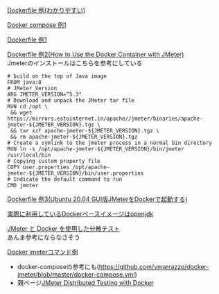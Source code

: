 [Dockerfile 例(わかりやすい)](http://www.testautomationguru.com/jmeter-distributed-load-testing-using-docker/)  

[Docker compose 例1](https://github.com/pedrocesar-ti/distributed-jmeter-docker/blob/master/local/docker-compose.yml)

[Dockerfile 例1](https://github.com/pedrocesar-ti/distributed-jmeter-docker/blob/master/Dockerfile)

[Dockerfile 例2(How to Use the Docker Container with JMeter)](https://medium.com/@vinodkrane/how-to-use-the-docker-container-with-jmeter-5dbf47aaa26d)  
Jmeterのインストールはこちらを参考にしている

```
# build on the top of Java image
FROM java:8
# JMeter Version
ARG JMETER_VERSION=”5.3"
# Download and unpack the JMeter tar file
RUN cd /opt \
 && wget https://mirrors.estointernet.in/apache//jmeter/binaries/apache-jmeter-${JMETER_VERSION}.tgz \
 && tar xzf apache-jmeter-${JMETER_VERSION}.tgz \
 && rm apache-jmeter-${JMETER_VERSION}.tgz
# Create a symlink to the jmeter process in a normal bin directory
RUN ln -s /opt/apache-jmeter-${JMETER_VERSION}/bin/jmeter /usr/local/bin
# Copying custom property file
COPY user.properties /opt/apache-jmeter-${JMETER_VERSION}/bin/user.properties
# Indicate the default command to run
CMD jmeter
```

[Dockerfile 例3(Ubuntu 20.04 GUI版JMeterをDockerで起動する)](https://knkomko.hatenablog.com/entry/2021/06/07/221638)

[実際に利用しているDockerベースイメージはopenjdk](https://hub.docker.com/_/openjdk?tab=tags&page=1&name=11-s)

[JMeter と Docker を使用した分散テスト](https://engineering.99x.io/distributed-testing-using-jmeter-docker-70c054a94fce)  
あんま参考にならなさそう

[Docker jmeterコマンド例](https://github.com/vmarrazzo/docker-jmeter/blob/jmeter_4_0_rmi_secure/docker_distributed_jmeter.sh)
- docker-composeの参考にも(https://github.com/vmarrazzo/docker-jmeter/blob/master/docker-compose.yml)
- 親ページ[JMeter Distributed Testing with Docker](https://www.blazemeter.com/blog/jmeter-distributed-testing-with-docker)

